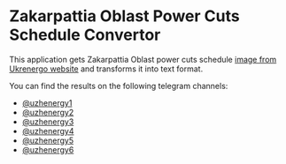 # Zakarpattia Oblast Power Cuts Schedule Convertor

This application gets Zakarpattia Oblast power cuts schedule [image from Ukrenergo website] and transforms it into text
format.

You can find the results on the following telegram channels:

- [@uzhenergy1](https://t.me/uzhenergy1)
- [@uzhenergy2](https://t.me/uzhenergy2)
- [@uzhenergy3](https://t.me/uzhenergy3)
- [@uzhenergy4](https://t.me/uzhenergy4)
- [@uzhenergy5](https://t.me/uzhenergy5)
- [@uzhenergy6](https://t.me/uzhenergy6)

[image from Ukrenergo website]: https://zakarpat.energy/customers/break-in-electricity-supply/schedule/

